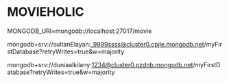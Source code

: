 # MOVIEHOLIC
MONGODB_URI=mongodb://localhost:27017/movie


mongodb+srv://sultanElayan:_9999ssss@cluster0.cpjle.mongodb.net/myFirstDatabase?retryWrites=true&w=majority


mongodb+srv://duniaalkilany:1234@cluster0.pzdnb.mongodb.net/myFirstDatabase?retryWrites=true&w=majority